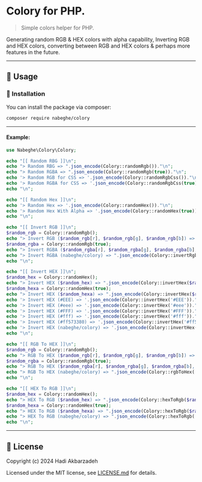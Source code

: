 # Colory for PHP.

> Simple colors helper for PHP.

Generating random RGB & HEX colors with alpha capability,
Inverting RGB and HEX colors, converting between RGB and HEX colors &
perhaps more features in the future.

<hr>

## 🫡 Usage

### 🚀 Installation

You can install the package via composer:

```bash
composer require nabeghe/colory
```

<hr>

#### Example:

```php
use Nabeghe\Colory\Colory;

echo "[[ Random RBG ]]\n";
echo "> Random RBG => ".json_encode(Colory::randomRgb())."\n";
echo "> Random RGBA => ".json_encode(Colory::randomRgb(true))."\n";
echo '> Random RGB for CSS => '.json_encode(Colory::randomRgbCss())."\n";
echo '> Random RGBA for CSS => '.json_encode(Colory::randomRgbCss(true))."\n";
echo "\n";

echo "[[ Random Hex ]]\n";
echo '> Random Hex => '.json_encode(Colory::randomHex())."\n";
echo '> Random Hex With Alpha => '.json_encode(Colory::randomHex(true))."\n";
echo "\n";

echo "[[ Invert RGB ]]\n";
$random_rgb = Colory::randomRgb();
echo "> Invert RGB ($random_rgb[r], $random_rgb[g], $random_rgb[b]) => ".json_encode(Colory::invertRgb($random_rgb))."\n";
$random_rgba = Colory::randomRgb(true);
echo "> Invert RGBA ($random_rgba[r], $random_rgba[g], $random_rgba[b], $random_rgba[a]) => ".json_encode(Colory::invertRgb($random_rgba))."\n";
echo "> Invert RGBA (nabeghe/colory) => ".json_encode(Colory::invertRgb('nabeghe/colory'))."\n";
echo "\n";

echo "[[ Invert HEX ]]\n";
$random_hex = Colory::randomHex();
echo "> Invert HEX ($random_hex) => ".json_encode(Colory::invertHex($random_hex))."\n";
$random_hexa = Colory::randomHex(true);
echo "> Invert HEX ($random_hexa) => ".json_encode(Colory::invertHex($random_hexa))."\n";
echo '> Invert HEX (#EEE) => '.json_encode(Colory::invertHex('#EEE'))."\n";
echo '> Invert HEX (#eee) => '.json_encode(Colory::invertHex('#eee'))."\n";
echo '> Invert HEX (#FFF) => '.json_encode(Colory::invertHex('#FFF'))."\n";
echo '> Invert HEX (#fff) => '.json_encode(Colory::invertHex('#fff'))."\n";
echo '> Invert HEX (#ff573380) => '.json_encode(Colory::invertHex('#ff573380'))."\n";
echo '> Invert HEX (nabeghe/colory) => '.json_encode(Colory::invertHex('nabeghe/colory'))."\n"; // null
echo "\n";

echo "[[ RGB To HEX ]]\n";
$random_rgb = Colory::randomRgb();
echo "> RGB To HEX ($random_rgb[r], $random_rgb[g], $random_rgb[b]) => ".Colory::rgbToHex($random_rgb)."\n";
$random_rgba = Colory::randomRgb(true);
echo "> RGB To HEX ($random_rgba[r], $random_rgba[g], $random_rgba[b], $random_rgba[a]) => ".json_encode(Colory::rgbToHex($random_rgba))."\n";
echo "> RGB To HEX (nabeghe/colory) => ".json_encode(Colory::rgbToHex('nabeghe/colory'))."\n";
echo "\n";

echo "[[ HEX To RGB ]]\n";
$random_hex = Colory::randomHex();
echo "> HEX To RGB ($random_hex) => ".json_encode(Colory::hexToRgb($random_hex))."\n";
$random_hexa = Colory::randomHex(true);
echo "> HEX To RGB ($random_hexa) => ".json_encode(Colory::hexToRgb($random_hexa))."\n";
echo "> HEX To RGB (nabeghe/colory) => ".json_encode(Colory::hexToRgb('nabeghe/colory'))."\n";
echo "\n";
```

<hr>

## 📖 License

Copyright (c) 2024 Hadi Akbarzadeh

Licensed under the MIT license, see [LICENSE.md](LICENSE.md) for details.